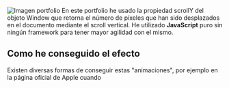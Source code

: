 ![Imagen portfolio](https://i.ibb.co/SxH5rNn/imagen-2022-12-19-130809383.png)
En este portfolio he usado la propiedad scrollY del objeto Window que retorna el número de píxeles que han sido desplazados en el documento mediante el scroll vertical.  He utilizado **JavaScript** puro sin ningún framework para tener mayor agilidad con el mismo.

## Como he conseguido el efecto 
Existen diversas formas de conseguir estas "animaciones", por ejemplo en la página oficial de Apple cuando
